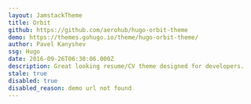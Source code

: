 ```yaml
---
layout: JamstackTheme
title: Orbit
github: https://github.com/aerohub/hugo-orbit-theme
demo: https://themes.gohugo.io/theme/hugo-orbit-theme/
author: Pavel Kanyshev
ssg: Hugo
date: 2016-09-26T06:30:06.000Z
description: Great looking resume/CV theme designed for developers.
stale: true
disabled: true
disabled_reason: demo url not found
---
```

